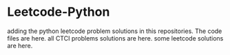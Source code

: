 # Leetcode-Python
adding the python leetcode problem solutions in this repositories. 
The code files are here.
all CTCI problems solutions are here.
some leetcode solutions are here.



























































































































































































































































































































































































































































































